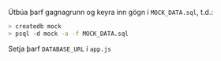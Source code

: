 Útbúa þarf gagnagrunn og keyra inn gögn í `MOCK_DATA.sql`, t.d.:

```bash
> createdb mock
> psql -d mock -a -f MOCK_DATA.sql
```

Setja þarf `DATABASE_URL` í `app.js`
